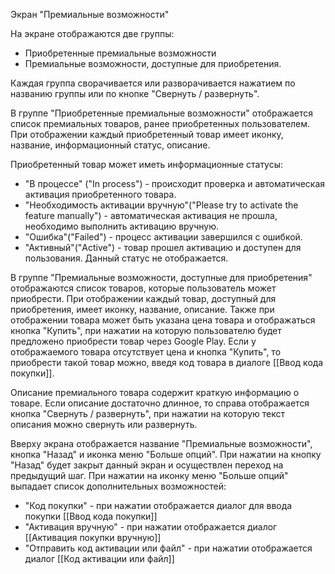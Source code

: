 Экран "Премиальные возможности"

На экране отображаются две группы:
* Приобретенные премиальные возможности
* Премиальные возможности, доступные для приобретения.

Каждая группа сворачивается или разворачивается нажатием по названию группы или по кнопке "Свернуть / развернуть".

В группе "Приобретенные премиальные возможности" отображается список премиальных товаров, ранее приобретенных пользователем. При отображении каждый приобретенный товар имеет иконку, название, информационный статус, описание.

Приобретенный товар может иметь информационные статусы:
* "В процессе" ("In process") - происходит проверка и автоматическая активация приобретенного товара.
* "Необходимость активации вручную"("Please try to activate the feature manually") - автоматическая активация не прошла, необходимо выполнить активацию вручную.
* "Ошибка"("Failed") - процесс активации завершился с ошибкой.
* "Активный"("Active") - товар прошел активацию и доступен для пользования. Данный статус не отображается.

В группе "Премиальные возможности, доступные для приобретения" отображаются список товаров, которые пользователь может приобрести. При отображении каждый товар, доступный для приобретения, имеет иконку, название, описание. Также при отображении товара может быть указана цена товара и отображаться кнопка "Купить", при нажатии на которую пользователю будет предложено приобрести товар через Google Play. Если у отображаемого товара отсутствует цена и кнопка "Купить", то приобрести такой товар можно, введя код товара в диалоге [[Ввод кода покупки]].

Описание премиального товара содержит краткую информацию о товаре. Если описание достаточно длинное, то справа отображается кнопка "Свернуть / развернуть", при нажатии на которую текст описания можно свернуть или развернуть.

Вверху экрана отображается название "Премиальные возможности", кнопка "Назад" и иконка меню "Больше опций". 
При нажатии на кнопку "Назад" будет закрыт данный экран и осуществлен переход на предыдущий шаг. 
При нажатии на иконку меню "Больше опций" выпадает список дополнительных возможностей:
* "Код покупки" - при нажатии отображается диалог для ввода покупки [[Ввод кода покупки]]
* "Активация вручную" - при нажатии отображается диалог [[Активация покупки вручную]]
* "Отправить код активации или файл" - при нажатии отображается диалог [[Код активации или файл]]

